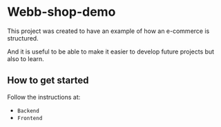 # Webb-shop-demo 

This project was created to have an example of how an e-commerce is structured. 

And it is useful to be able to make it easier to develop future projects but also to learn. 

## How to get started

Follow the instructions at:
* `Backend`
* `Frontend`
